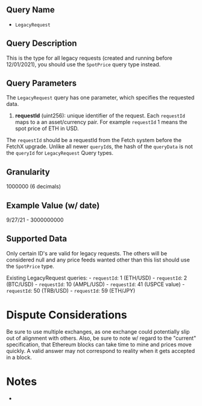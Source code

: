 ## Query Name

- `LegacyRequest`

## Query Description

This is the type for all legacy requests (created and running before 12/01/2021), you should use the `SpotPrice` query type instead.
## Query Parameters

The `LegacyRequest` query has one parameter, which specifies the requested data.  

1. **requestId** (uint256): unique identifier of the request. Each `requestId` maps to a an asset/currency pair. For example `requestId` 1 means the spot price of ETH in USD.

The `requestId` should be a requestId from the Fetch system before the FetchX upgrade. Unlike all newer `queryId`s, the hash of the `queryData` is not the `queryId` for `LegacyRequest` Query types. 


## Granularity

1000000 (6 decimals)

## Example Value (w/ date)

9/27/21 - 3000000000


## Supported Data

Only certain ID's are valid for legacy requests.  The others will be considered null and any price feeds wanted other than this list should use the `SpotPrice` type.

Existing LegacyRequest queries:
    - `requestId`: 1 (ETH/USD)
    - `requestId`: 2 (BTC/USD)
    - `requestId`: 10 (AMPL/USD)
    - `requestId`: 41 (USPCE value)
    - `requestId`: 50 (TRB/USD)
    - `requestId`: 59 (ETH/JPY)

# Dispute Considerations

Be sure to use multiple exchanges, as one exchange could potentially slip out of alignment with others.  Also, be sure to note w/ regard to the "current" specification, that Ethereum blocks can take time to mine and prices move quickly.  A valid answer may not correspond to reality when it gets accepted in a block. 

# Notes

-

